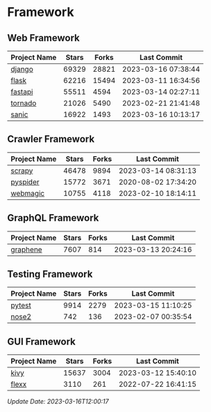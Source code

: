 # Framework

## Web Framework
| Project Name | Stars | Forks | Last Commit |
| ------------ | ----- | ----- | ----------- |
| [django](https://github.com/django/django) | 69329 | 28821 | 2023-03-16 07:38:44 |
| [flask](https://github.com/pallets/flask) | 62216 | 15494 | 2023-03-11 16:34:56 |
| [fastapi](https://github.com/tiangolo/fastapi) | 55511 | 4594 | 2023-03-14 02:27:11 |
| [tornado](https://github.com/tornadoweb/tornado) | 21026 | 5490 | 2023-02-21 21:41:48 |
| [sanic](https://github.com/sanic-org/sanic) | 16922 | 1493 | 2023-03-16 10:13:17 |

## Crawler Framework
| Project Name | Stars | Forks | Last Commit |
| ------------ | ----- | ----- | ----------- |
| [scrapy](https://github.com/scrapy/scrapy) | 46478 | 9894 | 2023-03-14 08:31:13 |
| [pyspider](https://github.com/binux/pyspider) | 15772 | 3671 | 2020-08-02 17:34:20 |
| [webmagic](https://github.com/code4craft/webmagic) | 10755 | 4118 | 2023-02-10 18:14:11 |

## GraphQL Framework
| Project Name | Stars | Forks | Last Commit |
| ------------ | ----- | ----- | ----------- |
| [graphene](https://github.com/graphql-python/graphene) | 7607 | 814 | 2023-03-13 20:24:16 |

## Testing Framework
| Project Name | Stars | Forks | Last Commit |
| ------------ | ----- | ----- | ----------- |
| [pytest](https://github.com/pytest-dev/pytest) | 9914 | 2279 | 2023-03-15 11:10:25 |
| [nose2](https://github.com/nose-devs/nose2) | 742 | 136 | 2023-02-07 00:35:54 |

## GUI Framework
| Project Name | Stars | Forks | Last Commit |
| ------------ | ----- | ----- | ----------- |
| [kivy](https://github.com/kivy/kivy) | 15637 | 3004 | 2023-03-12 15:40:10 |
| [flexx](https://github.com/flexxui/flexx) | 3110 | 261 | 2022-07-22 16:41:15 |

*Update Date: 2023-03-16T12:00:17*